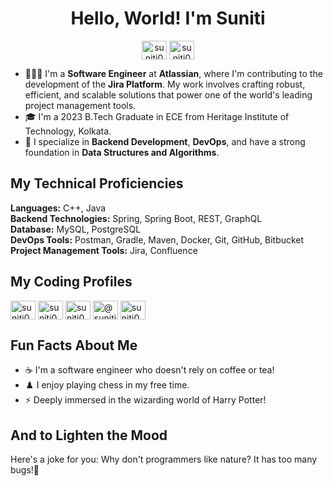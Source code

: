 <h1 align="center">Hello, World! I'm Suniti</h1>

<p align="center">
  <a href="https://linkedin.com/in/suniti0804" target="blank"><img align="center" src="https://raw.githubusercontent.com/rahuldkjain/github-profile-readme-generator/master/src/images/icons/Social/linked-in-alt.svg" alt="suniti0804" height="30" width="40" /></a>
  <a href="https://twitter.com/suniti0804" target="blank"><img align="center" src="https://raw.githubusercontent.com/rahuldkjain/github-profile-readme-generator/master/src/images/icons/Social/twitter.svg" alt="suniti0804" height="30" width="40" /></a>
</p>

- 👩🏻‍💻 I'm a **Software Engineer** at **Atlassian**, where I'm contributing to the development of the **Jira Platform**. My work involves crafting robust, efficient, and scalable solutions that power one of the world's leading project management tools.
- 🎓 I'm a 2023 B.Tech Graduate in ECE from Heritage Institute of Technology, Kolkata.
- 🔭 I specialize in **Backend Development**, **DevOps**, and have a strong foundation in **Data Structures and Algorithms**.


<h2>My Technical Proficiencies</h2>

**Languages:** C++, Java  
**Backend Technologies:** Spring, Spring Boot, REST, GraphQL  
**Database:** MySQL, PostgreSQL  
**DevOps Tools:** Postman, Gradle, Maven, Docker, Git, GitHub, Bitbucket  
**Project Management Tools:** Jira, Confluence  

<h2>My Coding Profiles</h2>

<a href="https://auth.geeksforgeeks.org/user/suniti0804" target="blank"><img align="center" src="https://raw.githubusercontent.com/rahuldkjain/github-profile-readme-generator/master/src/images/icons/Social/geeks-for-geeks.svg" alt="suniti0804" height="30" width="40" /></a>
<a href="https://www.leetcode.com/suniti0804" target="blank"><img align="center" src="https://raw.githubusercontent.com/rahuldkjain/github-profile-readme-generator/master/src/images/icons/Social/leet-code.svg" alt="suniti0804" height="30" width="40" /></a>
<a href="https://www.hackerrank.com/suniti0804" target="blank"><img align="center" src="https://raw.githubusercontent.com/rahuldkjain/github-profile-readme-generator/master/src/images/icons/Social/hackerrank.svg" alt="suniti0804" height="30" width="40" /></a>
<a href="https://www.hackerearth.com/@suniti0804" target="blank"><img align="center" src="https://static-fastly.hackerearth.com/static/hackerearth/images/logo/HE_identity.png" alt="@suniti0804" height="30" width="40" /></a>
<a href="https://www.codechef.com/users/suniti0804" target="blank"><img align="center" src="https://yt3.googleusercontent.com/Lkx3tvgHdRADC3wXQ5TfJZRTeH4nboEPA_-eJChOZ6jRkOdY35lcg014Whj36rHFXhrHY1T_4cs=s900-c-k-c0x00ffffff-no-rj" alt="suniti0804" height="30" width="40" /></a>

<h2>Fun Facts About Me</h2>

- ☕ I'm a software engineer who doesn't rely on coffee or tea!  
- ♟️ I enjoy playing chess in my free time.  
- ⚡ Deeply immersed in the wizarding world of Harry Potter!   

<h2>And to Lighten the Mood</h2>

Here's a joke for you: Why don't programmers like nature? It has too many bugs!🐞
